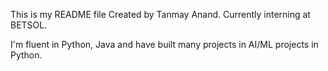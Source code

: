 This is my README file
Created by Tanmay Anand. 
Currently interning at BETSOL.

I'm fluent in Python, Java and have built many projects in AI/ML projects in Python.